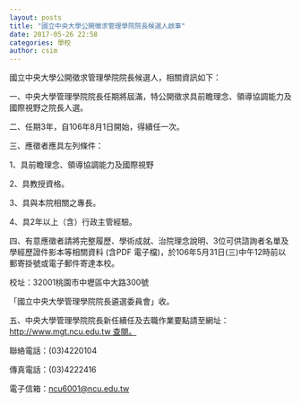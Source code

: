 ```yaml
---
layout: posts
title: "國立中央大學公開徵求管理學院院長候選人啟事"
date: 2017-05-26 22:58
categories: 學校
author: csim
---
```


國立中央大學公開徵求管理學院院長候選人，相關資訊如下：

一、中央大學管理學院院長任期將屆滿，特公開徵求具前瞻理念、領導協調能力及國際視野之院長人選。

二、任期3年，自106年8月1日開始，得續任一次。

三、應徵者應具左列條件：

1、具前瞻理念、領導協調能力及國際視野

2、具教授資格。

3、具與本院相關之專長。

4、具2年以上（含）行政主管經驗。

四、有意應徵者請將完整履歷、學術成就、治院理念說明、3位可供諮詢者名單及學經歷證件影本等相關資料 (含PDF 電子檔)，於106年5月31日(三)中午12時前以郵寄掛號或電子郵件寄達本校。

校址：32001桃園市中壢區中大路300號

「國立中央大學管理學院院長遴選委員會」收。

五、中央大學管理學院院長新任續任及去職作業要點請至網址：http://www.mgt.ncu.edu.tw 查閱。

聯絡電話：(03)4220104  

傳真電話：(03)4222416

電子信箱：ncu6001@ncu.edu.tw
